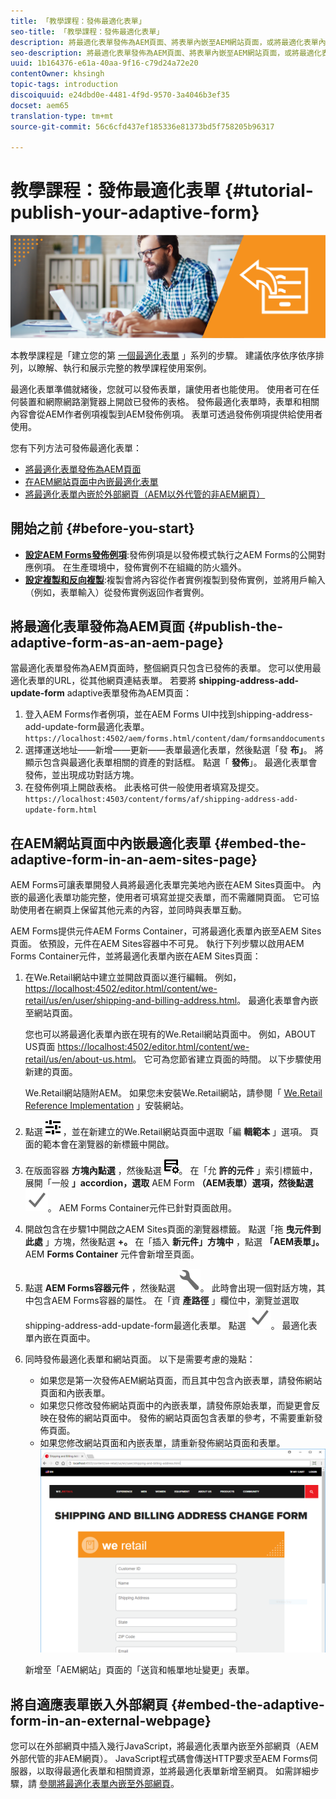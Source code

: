```yaml
---
title: 「教學課程：發佈最適化表單」
seo-title: 「教學課程：發佈最適化表單」
description: 將最適化表單發佈為AEM頁面、將表單內嵌至AEM網站頁面，或將最適化表單內嵌至外部網頁
seo-description: 將最適化表單發佈為AEM頁面、將表單內嵌至AEM網站頁面，或將最適化表單內嵌至外部網頁
uuid: 1b164376-e61a-40aa-9f16-c79d24a72e20
contentOwner: khsingh
topic-tags: introduction
discoiquuid: e24dbd0e-4481-4f9d-9570-3a4046b3ef35
docset: aem65
translation-type: tm+mt
source-git-commit: 56c6cfd437ef185336e81373bd5f758205b96317

---
```



# 教學課程：發佈最適化表單 {#tutorial-publish-your-adaptive-form}

![](do-not-localize/13-publish-your-adaptive-form-small.png)

本教學課程是「建立您的第 [一個最適化表單](https://helpx.adobe.com/experience-manager/6-3/forms/using/create-your-first-adaptive-form.html) 」系列的步驟。 建議依序依序依序排列，以瞭解、執行和展示完整的教學課程使用案例。

最適化表單準備就緒後，您就可以發佈表單，讓使用者也能使用。 使用者可在任何裝置和網際網路瀏覽器上開啟已發佈的表格。 發佈最適化表單時，表單和相關內容會從AEM作者例項複製到AEM發佈例項。 表單可透過發佈例項提供給使用者使用。

您有下列方法可發佈最適化表單：

* [將最適化表單發佈為AEM頁面](../../forms/using/publish-your-adaptive-form.md#publish-the-adaptive-form-as-an-aem-page)
* [在AEM網站頁面中內嵌最適化表單](#embed-the-adaptive-form-in-an-aem-sites-page)
* [將最適化表單內嵌於外部網頁（AEM以外代管的非AEM網頁）](../../forms/using/publish-your-adaptive-form.md)

## 開始之前 {#before-you-start}

* **[設定AEM Forms發佈例項](https://helpx.adobe.com/experience-manager/6-3/forms/using/installing-configuring-aem-forms-osgi.html)**:發佈例項是以發佈模式執行之AEM Forms的公開對應例項。 在生產環境中，發佈實例不在組織的防火牆外。
* **[設定複製和反向複製](https://helpx.adobe.com/experience-manager/6-3/help/sites-deploying/replication.html)**:複製會將內容從作者實例複製到發佈實例，並將用戶輸入（例如，表單輸入）從發佈實例返回作者實例。

## 將最適化表單發佈為AEM頁面 {#publish-the-adaptive-form-as-an-aem-page}

當最適化表單發佈為AEM頁面時，整個網頁只包含已發佈的表單。 您可以使用最適化表單的URL，從其他網頁連結表單。 若要將 **shipping-address-add-update-form** adaptive表單發佈為AEM頁面：

1. 登入AEM Forms作者例項，並在AEM Forms UI中找到shipping-address-add-update-form最適化表單。
   `https://localhost:4502/aem/forms.html/content/dam/formsanddocuments`
1. 選擇運送地址——新增——更新——表單最適化表單，然後點選「發 **布」**。 將顯示包含與最適化表單相關的資產的對話框。 點選「 **發佈**」。 最適化表單會發佈，並出現成功對話方塊。
1. 在發佈例項上開啟表格。 此表格可供一般使用者填寫及提交。
   `https://localhost:4503/content/forms/af/shipping-address-add-update-form.html`

## 在AEM網站頁面中內嵌最適化表單 {#embed-the-adaptive-form-in-an-aem-sites-page}

AEM Forms可讓表單開發人員將最適化表單完美地內嵌在AEM Sites頁面中。 內嵌的最適化表單功能完整，使用者可填寫並提交表單，而不需離開頁面。 它可協助使用者在網頁上保留其他元素的內容，並同時與表單互動。

AEM Forms提供元件AEM Forms Container，可將最適化表單內嵌至AEM Sites頁面。 依預設，元件在AEM Sites容器中不可見。 執行下列步驟以啟用AEM Forms Container元件，並將最適化表單內嵌在AEM Sites頁面：

1. 在We.Retail網站中建立並開啟頁面以進行編輯。 例如， [https://localhost:4502/editor.html/content/we-retail/us/en/user/shipping-and-billing-address.html](https://localhost:4502/editor.html/content/we-retail/us/en/user/shipping-and-billing-address.html)。 最適化表單會內嵌至網站頁面。

   您也可以將最適化表單內嵌在現有的We.Retail網站頁面中。 例如，ABOUT US頁面 [https://localhost:4502/editor.html/content/we-retail/us/en/about-us.html](https://localhost:4502/editor.html/content/we-retail/us/en/about-us.html)。 它可為您節省建立頁面的時間。 以下步驟使用新建的頁面。

   We.Retail網站隨附AEM。 如果您未安裝We.Retail網站，請參閱「 [We.Retail Reference Implementation](https://helpx.adobe.com/experience-manager/6-3/help/sites-developing/we-retail.html) 」安裝網站。

1. 點選 ![屬性頁](assets/properties.png) ，並在新建立的We.Retail網站頁面中選取「編 **輯範本** 」選項。 頁面的範本會在瀏覽器的新標籤中開啟。
1. 在版面容器 **方塊內點選** ，然後點選 ![feedmanagement](assets/feedmanagement.png)。 在「允 **許的元件** 」索引標籤中，展開「一般 **」accordion，選取** AEM Form **（AEM表單）選項，然後點選**![](assets/save_icon.svg)。 AEM Forms Container元件已針對頁面啟用。

1. 開啟包含在步驟1中開啟之AEM Sites頁面的瀏覽器標籤。 點選「拖 **曳元件到此處** 」方塊，然後點選 **+。** 在「插入 **新元件」方塊中** ，點選 **「AEM表單」。** AEM **Forms Container** 元件會新增至頁面。
1. 點選 **AEM Forms容器元件** ，然後點選 ![](assets/configure-icon.svg)。 此時會出現一個對話方塊，其中包含AEM Forms容器的屬性。 在「資 **產路徑** 」欄位中，瀏覽並選取shipping-address-add-update-form最適化表單。 點選 ![](assets/save_icon.svg)。 最適化表單內嵌在頁面中。
1. 同時發佈最適化表單和網站頁面。 以下是需要考慮的幾點：

   * 如果您是第一次發佈AEM網站頁面，而且其中包含內嵌表單，請發佈網站頁面和內嵌表單。
   * 如果您只修改發佈網站頁面中的內嵌表單，請發佈原始表單，而變更會反映在發佈的網站頁面中。 發佈的網站頁面包含表單的參考，不需要重新發佈頁面。
   * 如果您修改網站頁面和內嵌表單，請重新發佈網站頁面和表單。
   ![embed-in-aem-sites](assets/embed-in-aem-sites.png)

   新增至「AEM網站」頁面的「送貨和帳單地址變更」表單。

## 將自適應表單嵌入外部網頁 {#embed-the-adaptive-form-in-an-external-webpage}

您可以在外部網頁中插入幾行JavaScript，將最適化表單內嵌至外部網頁（AEM外部代管的非AEM網頁）。 JavaScript程式碼會傳送HTTP要求至AEM Forms伺服器，以取得最適化表單和相關資源，並將最適化表單新增至網頁。 如需詳細步驟，請 [參閱將最適化表單內嵌至外部網頁](/help/forms/using/embed-adaptive-form-external-web-page.md)。
